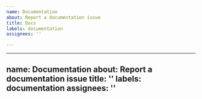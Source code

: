 ```yaml
---
name: Documentation
about: Report a documentation issue
title: Docs
labels: documentation
assignees: ''

---
```


---
name: Documentation
about: Report a documentation issue
title: ''
labels: documentation
assignees: ''
---
